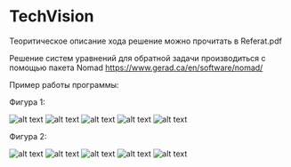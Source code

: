 # TechVision

Теоритическое описание хода решение можно прочитать в Referat.pdf 

Решение систем уравнений для обратной задачи производиться с помощью пакета Nomad https://www.gerad.ca/en/software/nomad/

Пример работы программы:

Фигура 1:

![alt text](https://github.com/Liahimz/TechVision/blob/main/fig1/1.png?raw=true)
![alt text](https://github.com/Liahimz/TechVision/blob/main/fig1/2.png?raw=true)
![alt text](https://github.com/Liahimz/TechVision/blob/main/fig1/3.png?raw=true)
![alt text](https://github.com/Liahimz/TechVision/blob/main/fig1/recoverd.png?raw=true)
![alt text](https://github.com/Liahimz/TechVision/blob/main/fig1/final.png?raw=true)

Фигура 2:

![alt text](https://github.com/Liahimz/TechVision/blob/main/fig2/1.png?raw=true)
![alt text](https://github.com/Liahimz/TechVision/blob/main/fig2/2.png?raw=true)
![alt text](https://github.com/Liahimz/TechVision/blob/main/fig2/3.png?raw=true)
![alt text](https://github.com/Liahimz/TechVision/blob/main/fig2/recoverd.png?raw=true)
![alt text](https://github.com/Liahimz/TechVision/blob/main/fig2/final.png?raw=true)